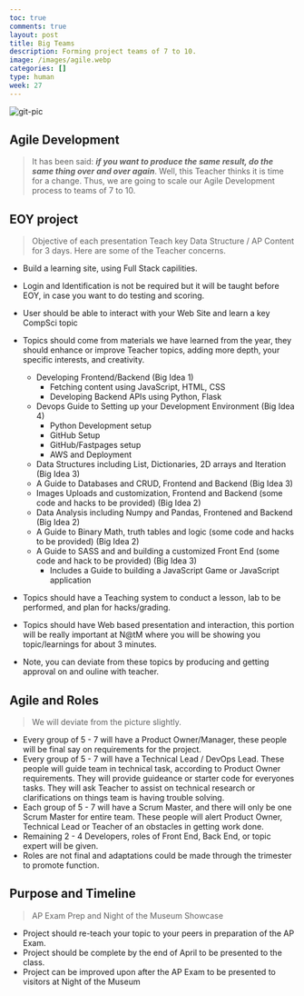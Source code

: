```yaml
---
toc: true
comments: true
layout: post
title: Big Teams
description: Forming project teams of 7 to 10.
image: /images/agile.webp
categories: []
type: human
week: 27
---
```


![git-pic]({{site.baseurl}}/images/agile.webp)

## Agile Development
> It has been said: ***if you want to produce the same result, do the same thing over and over again***.  Well, this Teacher thinks it is time for a change.   Thus, we are going to scale our Agile Development process to teams of 7 to 10.

## EOY project
> Objective of each presentation Teach key Data Structure / AP Content for 3 days.  Here are some of the Teacher concerns.
- Build a learning site, using Full Stack capilities.  
- Login and Identification is not be required but it will be taught before EOY, in case you want to do testing and scoring.
- User should be able to interact with your Web Site and learn a key CompSci topic
- Topics should come from materials we have learned from the year, they should enhance or improve Teacher topics, adding more depth, your specific interests, and creativity.
     - Developing Frontend/Backend (Big Idea 1)
         - Fetching content using JavaScript, HTML, CSS
         - Developing Backend APIs using Python, Flask
     - Devops Guide to Setting up your Development Environment (Big Idea 4)
        - Python Development setup
        - GitHub Setup
        - GitHub/Fastpages setup
        - AWS and Deployment
     - Data Structures including List, Dictionaries, 2D arrays and Iteration (Big Idea 3)
     - A Guide to Databases and CRUD, Frontend and Backend (Big Idea 3)
     - Images Uploads and customization, Frontend and Backend (some code and hacks to be provided) (Big Idea 2)
     - Data Analysis including Numpy and Pandas, Frontened and Backend (Big Idea 2)
     - A Guide to Binary Math, truth tables and logic (some code and hacks to be provided) (Big Idea 2)
     - A Guide to SASS and and building a customized Front End (some code and hack to be provided) (Big Idea 3)
        - Includes a Guide to building a JavaScript Game or JavaScript application


- Topics should have a Teaching system to conduct a lesson, lab to be performed, and plan for hacks/grading.
- Topics should have Web based presentation and interaction, this portion will be really important at N@tM where you will be showing you topic/learnings for about 3 minutes.
- Note, you can deviate from these topics by producing and getting approval on and ouline with teacher.

##  Agile and Roles
> We will deviate from the picture slightly.
- Every group of 5 - 7 will have a Product Owner/Manager, these people will be final say on requirements for the project.
- Every group of 5 - 7 will have a Technical Lead / DevOps Lead.  These people will guide team in technical task, according to Product Owner requirements.  They will provide guideance or starter code for everyones tasks.  They will ask Teacher to assist on technical research or clarifications on things team is having trouble solving.
- Each group of 5 - 7 will have a Scrum Master, and there will only be one Scrum Master for entire team.  These people will alert Product Owner, Technical Lead or Teacher of an obstacles in getting work done.  
- Remaining 2 - 4 Developers, roles of Front End, Back End, or topic expert will be given.
- Roles are not final and adaptations could be made through the trimester to promote function.

## Purpose and Timeline
> AP Exam Prep and Night of the Museum Showcase
- Project should re-teach your topic to your peers in preparation of the AP Exam. 
- Project should be complete by the end of April to be presented to the class.
- Project can be improved upon after the AP Exam to be presented to visitors at Night of the Museum